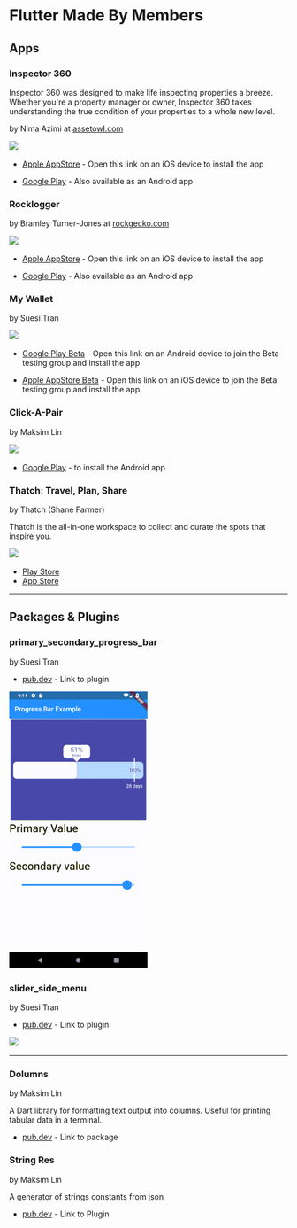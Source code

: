 # Flutter Made By Members

## Apps

### Inspector 360 

Inspector 360 was designed to make life inspecting properties a breeze. Whether you're a property manager or owner, Inspector 360 takes understanding the true condition of your properties to a whole new level. 

by Nima Azimi at [assetowl.com](https://www.assetowl.com/)

<img src="https://lh3.googleusercontent.com/qStaLxlCmyf2XRkCFnbjKhHmlqOjAnh91dIl5delUoezLw-_yrn0VWeto8bjCM9Kvy0D=w3360-h1878-rw" width="250">


* [Apple AppStore](https://apps.apple.com/us/app/inspector-360/id1459831218) - Open this link on an iOS device to install the app

* [Google Play](https://play.google.com/store/apps/details?id=com.assetowl.inspector360&hl=en) - Also available as an Android app




### Rocklogger 
by Bramley Turner-Jones at [rockgecko.com](https://rockgecko.com/)

<img src="https://is5-ssl.mzstatic.com/image/thumb/Purple123/v4/5a/9a/e3/5a9ae394-47a4-2bfc-3617-3ad4fa298d0f/AppIcon-0-1x_U007emarketing-0-0-GLES2_U002c0-512MB-sRGB-0-0-0-85-220-0-0-0-7.png/230x0w.jpg" width="200">


* [Apple AppStore](https://apps.apple.com/us/app/rocklogger/id1468884794?mt=8) - Open this link on an iOS device to install the app

* [Google Play](https://play.google.com/store/apps/details?id=com.rockgecko.dips) - Also available as an Android app





### My Wallet 
by Suesi Tran

<img src="https://lh3.googleusercontent.com/JkL3n6V1JHE5sx4f63IXKxEKFIM9YPN0yZVzLOPkVPdfNQj-ay3UYXpnxkKJBiFjWg=h180" width="200">

* [Google Play Beta](https://play.google.com/apps/testing/com.nartus.wallet) - Open this link on an Android device to join the Beta testing group and install the app

* [Apple AppStore Beta](https://testflight.apple.com/join/avAmXjzN) - Open this link on an iOS device to join the Beta testing group and install the app




### Click-A-Pair 
by Maksim Lin 

<img src="https://lh3.googleusercontent.com/c_0PqbZU90Y5jFkL9SNbRgoVk-YM0Csc8LGtMPelYrNRg-ASCVum-2_ziGVEApFSe14=s360-rw" width="200">

* [Google Play](https://play.google.com/store/apps/details?id=com.manichord.clickapair) - to install the Android app


### Thatch: Travel, Plan, Share
by Thatch (Shane Farmer)

Thatch is the all-in-one workspace to collect and curate the spots that inspire you.

<img src="https://play-lh.googleusercontent.com/YET0Uk7Ln__L5kd3FwyfRr0S_pCpPAcxz4eSq8iLi1A6VPIaewEkGiOCCyb8qPFn1lQ=w720-h310-rw" width="250" />

* [Play Store](https://play.google.com/store/apps/details?id=co.thatch.apps.hub)
* [App Store](https://apps.apple.com/au/app/thatch-travel-plan-share/id1524536119)

***

## Packages & Plugins


### primary_secondary_progress_bar
by Suesi Tran

* [pub.dev](https://pub.dev/packages/primary_secondary_progress_bar) - Link to plugin

<img src="https://github.com/suesitran/primary_secondary_progress_bar/raw/master/image/primary_secondary_example.gif" width="250">




### slider_side_menu
by Suesi Tran

* [pub.dev](https://pub.dev/packages/slider_side_menu) - Link to plugin

<img src="https://github.com/suesitran/slider_side_menu/raw/master/screenrecord/demo.gif" width="250">

***

### Dolumns
by Maksim Lin

A Dart library for formatting text output into columns. Useful for printing tabular data in a terminal.

*  [pub.dev](https://pub.dev/packages/dolumns) - Link to package

### String Res
by Maksim Lin

A generator of strings constants from json

*  [pub.dev](https://pub.dev/packages/string_res) - Link to Plugin
